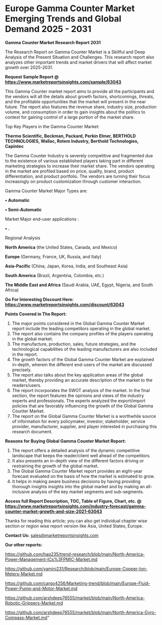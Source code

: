 # Europe Gamma Counter Market Emerging Trends and Global Demand 2025 - 2031

<strong>Gamma Counter Market Research Report 2031</strong>

The Research Report on Gamma Counter Market is a Skillful and Deep Analysis of the Present Situation and Challenges. This research report also analyzes other important trends and market drivers that will affect market growth over 2025-2031.

<strong>Request Sample Report @ <a href=https://www.marketreportsinsights.com/sample/63043>https://www.marketreportsinsights.com/sample/63043</a></strong>

This Gamma Counter market report aims to provide all the participants and the vendors will all the details about growth factors, shortcomings, threats, and the profitable opportunities that the market will present in the near future. The report also features the revenue share, industry size, production volume, and consumption in order to gain insights about the politics to contest for gaining control of a large portion of the market share.

Top Key Players in the Gamma Counter Market:

<strong>Thermo Scientific, Beckman, Packard, Perkin Elmer, BERTHOLD TECHNOLOGIES, Wallac, Rotem Industry, Berthold Technologies, Capintec</strong>

The Gamma Counter Industry is severely competitive and fragmented due to the existence of various established players taking part in different marketing strategies to increase their market share. The vendors operating in the market are profiled based on price, quality, brand, product differentiation, and product portfolio. The vendors are turning their focus increasingly on product customization through customer interaction.

Gamma Counter Market Major Types are:

<strong>• Automatic

• Semi-Automatic</strong>

Market Major end-user applications :

<strong>• .</strong>

Regional Analysis

</u><strong><b>North America</b></strong> (the United States, Canada, and Mexico)

<strong><b>Europe </b></strong>(Germany, France, UK, Russia, and Italy)

<strong><b>Asia-Pacific</b></strong> (China, Japan, Korea, India, and Southeast Asia)

<strong><b>South America</b></strong> (Brazil, Argentina, Colombia, etc.)

<strong><b>The Middle East and Africa</b></strong> (Saudi Arabia, UAE, Egypt, Nigeria, and South Africa)

<strong>Go For Interesting Discount Here: <a href=https://www.marketreportsinsights.com/discount/63043>https://www.marketreportsinsights.com/discount/63043</a></strong>

<strong>Points Covered in The Report:</strong>
<ol>
  <li>The major points considered in the Global Gamma Counter Market report include the leading competitors operating in the global market.</li>
  <li>The report also contains the company profiles of the players operating in the global market.</li>
  <li>The manufacture, production, sales, future strategies, and the technological capabilities of the leading manufacturers are also included in the report.</li>
  <li>The growth factors of the Global Gamma Counter Market are explained in-depth, wherein the different end-users of the market are discussed precisely.</li>
  <li>The report also talks about the key application areas of the global market, thereby providing an accurate description of the market to the readers/users.</li>
  <li>The report incorporates the SWOT analysis of the market. In the final section, the report features the opinions and views of the industry experts and professionals. The experts analyzed the export/import policies that are favorably influencing the growth of the Global Gamma Counter Market.</li>
  <li>The report on the Global Gamma Counter Market is a worthwhile source of information for every policymaker, investor, stakeholder, service provider, manufacturer, supplier, and player interested in purchasing this research document.</li>
</ol>
<strong>Reasons for Buying Global Gamma Counter Market Report:</strong>

<ol>
  <li>The report offers a detailed analysis of the dynamic competitive landscape that keeps the reader/client well ahead of the competitors.</li>
  <li>It also presents an in-depth view of the different factors driving or restraining the growth of the global market.</li>
  <li>The Global Gamma Counter Market report provides an eight-year forecast evaluated on the basis of how the market is estimated to grow.</li>
  <li>It helps in making aware business decisions by having providing thorough insights insights into the global market and by making an all-inclusive analysis of the key market segments and sub-segments.</li>
</ol>
<strong>Access full Report Description, TOC, Table of Figure, Chart, etc. @ <a href=https://www.marketreportsinsights.com/industry-forecast/gamma-counter-market-growth-and-size-2021-63043>https://www.marketreportsinsights.com/industry-forecast/gamma-counter-market-growth-and-size-2021-63043</a></strong>


Thanks for reading this article; you can also get individual chapter wise section or region wise report version like Asia, United States, Europe.

<strong>Contact Us:</strong>
sales@marketreportsinsights.com

<strong>Our other reports:</strong>

<a href=https://github.com/haq235/trend-research/blob/main/North-America-Power-Management-ICs%3FPMIC-Market.md>https://github.com/haq235/trend-research/blob/main/North-America-Power-Management-ICs%3FPMIC-Market.md</a>

<a href=https://github.com/yamini231/Research/blob/main/Europe-Copper-Ion-Meters-Market.md>https://github.com/yamini231/Research/blob/main/Europe-Copper-Ion-Meters-Market.md</a>

<a href=https://github.com/cargo4256/Marketing-trend/blob/main/Europe-Fluid-Power-Pump-and-Motor-Market.md>https://github.com/cargo4256/Marketing-trend/blob/main/Europe-Fluid-Power-Pump-and-Motor-Market.md</a>

<a href=https://github.com/arshdeep76555/market/blob/main/North-America-Robotic-Grippers-Market.md>https://github.com/arshdeep76555/market/blob/main/North-America-Robotic-Grippers-Market.md</a>

<a href=https://github.com/arshdeep76555/market/blob/main/North-America-Gyro-Compass-Market.md>https://github.com/arshdeep76555/market/blob/main/North-America-Gyro-Compass-Market.md</a>"
